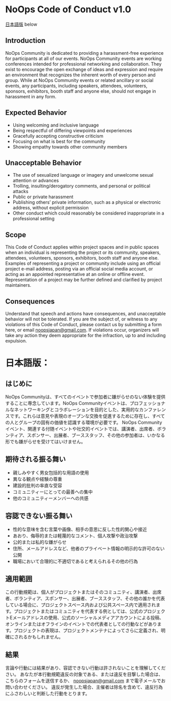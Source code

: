# NoOps Code of Conduct v1.0 #

[日本語版](#日本語版) below

## Introduction
NoOps Community is dedicated to providing a harassment-free experience for participants at all of our events. NoOps Community events are working conferences intended for professional networking and collaboration. They exist to encourage the open exchange of ideas and expression and require an environment that recognizes the inherent worth of every person and group. While at NoOps Community events or related ancillary or social events, any participants, including speakers, attendees, volunteers, sponsors, exhibitors, booth staff and anyone else, should not engage in harassment in any form.

## Expected Behavior
- Using welcoming and inclusive language
- Being respectful of differing viewpoints and experiences
- Gracefully accepting constructive criticism
- Focusing on what is best for the community
- Showing empathy towards other community members

## Unacceptable Behavior
- The use of sexualized language or imagery and unwelcome sexual attention or advances
- Trolling, insulting/derogatory comments, and personal or political attacks
- Public or private harassment
- Publishing others’ private information, such as a physical or electronic address, without explicit permission
- Other conduct which could reasonably be considered inappropriate in a professional setting

## Scope
This Code of Conduct applies within project spaces and in public spaces when an individual is representing the project or its community, speakers, attendees, volunteers, sponsors, exhibitors, booth staff and anyone else. Examples of representing a project or community include using an official project e-mail address, posting via an official social media account, or acting as an appointed representative at an online or offline event. Representation of a project may be further defined and clarified by project maintainers.

## Consequences
Understand that speech and actions have consequences, and unacceptable behavior will not be tolerated.
If you are the subject of, or witness to any violations of this Code of Conduct, please contact us by submitting a form here, or email noopsjapan@gmail.com.
If violations occur, organizers will take any action they deem appropriate for the infraction, up to and including expulsion.

# 日本語版：

## はじめに
NoOps Communityは、すべてのイベントで参加者に嫌がらせのない体験を提供することに専念しています。NoOps Communityイベントは、プロフェッショナルなネットワーキングとコラボレーションを目的とした、実用的なカンファレンスです。これらは意見や表現のオープンな交換を促進するために存在し、すべての人とグループの固有の価値を認識する環境が必要です。 NoOps Communityイベント、関連する付随イベントや社交的イベントでは、講演者、出席者、ボランティア、スポンサー、出展者、ブーススタッフ、その他の参加者は、いかなる形でも嫌がらせを受けてはいけません。

## 期待される振る舞い
- 親しみやすく男女包括的な用語の使用
- 異なる観点や経験の尊重
- 建設的批判の率直な受容
- コミュニティーにとっての最善への集中
- 他のコミュニティーメンバーへの共感

## 容認できない振る舞い
- 性的な意味を含む言葉や画像、相手の意思に反した性的関心や接近
- あおり、侮辱的または軽蔑的なコメント、個人攻撃や政治攻撃
- 公的または私的な嫌がらせ
- 住所、メールアドレスなど、他者のプライベート情報の明示的な許可のない公開
- 職場において合理的に不適切であると考えられるその他の行為

## 適用範囲
この行動規範は、個人がプロジェクトまたはそのコミュニティ、講演者、出席者、ボランティア、スポンサー、出展者、ブーススタッフ、その他の誰かを代表している場合に、プロジェクトスペース内および公共スペース内で適用されます。プロジェクトまたはコミュニティを代表する例としては、公式のプロジェクトEメールアドレスの使用、公式のソーシャルメディアアカウントによる投稿、オンラインまたはオフラインのイベントでの代表者としての行動などがあります。プロジェクトの表現は、プロジェクトメンテナによってさらに定義され、明確にされるかもしれません。

## 結果
言論や行動には結果があり、容認できない行動は許されないことを理解してください。
あなたが本行動規範違反の対象である、または違反を目撃した場合は、こちらのフォームを送信するか、 noopsjapan@gmail.com まで電子メールでお問い合わせください。
違反が発生した場合、主催者は除名を含めて、違反行為にふさわしいと判断した行動をとります。
